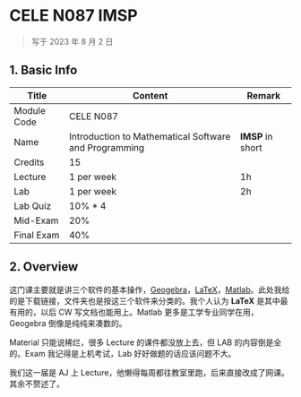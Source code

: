 # CELE N087 IMSP

>   写于 2023 年 8 月 2 日

## 1. Basic Info

| Title       | Content                                               | Remark            |
| ----------- | ----------------------------------------------------- | ----------------- |
| Module Code | CELE N087                                             |                   |
| Name        | Introduction to Mathematical Software and Programming | **IMSP** in short |
| Credits     | 15                                                    |                   |
| Lecture     | 1 per week                                            | 1h                |
| Lab         | 1 per week                                            | 2h                |
| Lab Quiz    | 10% * 4                                               |                   |
| Mid-Exam    | 20%                                                   |                   |
| Final Exam  | 40%                                                   |                   |

## 2. Overview

这门课主要就是讲三个软件的基本操作，[Geogebra](https://www.geogebra.org/download)，[LaTeX](https://miktex.org/download)，[Matlab](https://ww2.mathworks.cn/en/)。此处我给的是下载链接，文件夹也是按这三个软件来分类的。我个人认为 **LaTeX** 是其中最有用的，以后 CW 写文档也能用上。Matlab 更多是工学专业同学在用，Geogebra 倒像是纯纯来凑数的。

Material 只能说稀烂，很多 Lecture 的课件都没放上去，但 LAB 的内容倒是全的。Exam 我记得是上机考试，Lab 好好做题的话应该问题不大。

我们这一届是 AJ 上 Lecture，他懒得每周都往教室里跑，后来直接改成了网课。其余不赘述了。


